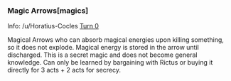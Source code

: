 ### Magic Arrows[magics]

Info: /u/Horatius-Cocles [Turn 0](/r/GodhoodWB/comments/fr5ib1/endless_pantheon_turn_3/fluouup/)

Magical Arrows who can absorb magical energies upon killing something, so it does not explode. Magical energy is stored in the arrow until discharged. This is a secret magic and does not become general knowledge. Can only be learned by bargaining with Rictus or buying it directly for 3 acts + 2 acts for secrecy.

